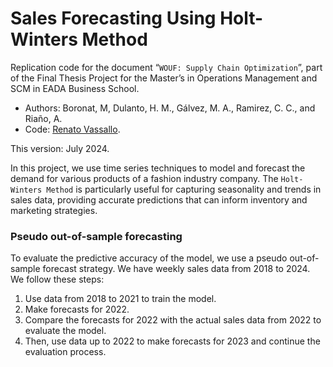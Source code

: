 # Sales Forecasting Using Holt-Winters Method

Replication code for the document “`WOUF: Supply Chain Optimization`”, part of the Final Thesis Project for the Master’s in Operations Management and SCM in EADA Business School.

+ Authors: Boronat, M, Dulanto, H. M., Gálvez, M. A., Ramirez, C. C., and Riaño, A.
+ Code: [Renato Vassallo](https://www.linkedin.com/in/renatovassallo/).

This version: July 2024.

In this project, we use time series techniques to model and forecast the demand for various products of a fashion industry company. The `Holt-Winters Method` is particularly useful for capturing seasonality and trends in sales data, providing accurate predictions that can inform inventory and marketing strategies.

### Pseudo out-of-sample forecasting

To evaluate the predictive accuracy of the model, we use a pseudo out-of-sample forecast strategy. We have weekly sales data from 2018 to 2024. We follow these steps:

1.	Use data from 2018 to 2021 to train the model.
2.	Make forecasts for 2022.
3.	Compare the forecasts for 2022 with the actual sales data from 2022 to evaluate the model.
4.	Then, use data up to 2022 to make forecasts for 2023 and continue the evaluation process.
